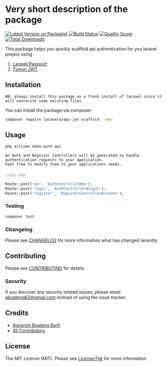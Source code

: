 # Very short description of the package

[![Latest Version on Packagist](https://img.shields.io/packagist/v/lacasera/api-jwt-scaffold.svg?style=flat-square)](https://packagist.org/packages/lacasera/api-jwt-scaffold)
[![Build Status](https://travis-ci.org/lacasera/api-jwt-scaffold.svg?branch=master)](https://travis-ci.org/lacasera/api-jwt-scaffold)
[![Quality Score](https://img.shields.io/scrutinizer/g/lacasera/api-jwt-scaffold.svg?style=flat-square)](https://scrutinizer-ci.com/g/lacasera/api-jwt-scaffold)
[![Total Downloads](https://img.shields.io/packagist/dt/lacasera/api-jwt-scaffold.svg?style=flat-square)](https://packagist.org/packages/lacasera/api-jwt-scaffold)

This package helps you quickly scaffold api authentication for you laravel project using 
1. [Laravel Passport](https://laravel.com/docs/6.x/passport)
2. [Tymon JWT](https://jwt-auth.readthedocs.io/en/develop/laravel-installation/)

## Installation
`
NB: always install this package on a fresh install of laravel since it will overwrite some existing files
`

You can install the package via composer:
```bash
composer require lacasera/api-jwt-scaffold --dev
```

## Usage

```bash
php artisan make:auth-api
```

```
An Auth and Register Controllers will be generated to handle authentication requests to your application.
Feel free to modify them to your applications needs.
```


####
```php
//api.php

Route::post('me', 'AuthController@me');
Route::post('login', 'AuthController@login');
Route::post('register', 'RegisterController@create');
```

### Testing

``` bash
composer test
```

### Changelog

Please see [CHANGELOG](CHANGELOG.md) for more information what has changed recently.

## Contributing

Please see [CONTRIBUTING](CONTRIBUTING.md) for details.

### Security

If you discover any security related issues, please email aboateng62@gmail.com instead of using the issue tracker.

## Credits

- [Agyenim Boateng Barfi](https://github.com/lacasera)
- [All Contributors](../../contributors)

## License

The MIT License (MIT). Please see [License File](LICENSE.md) for more information.

